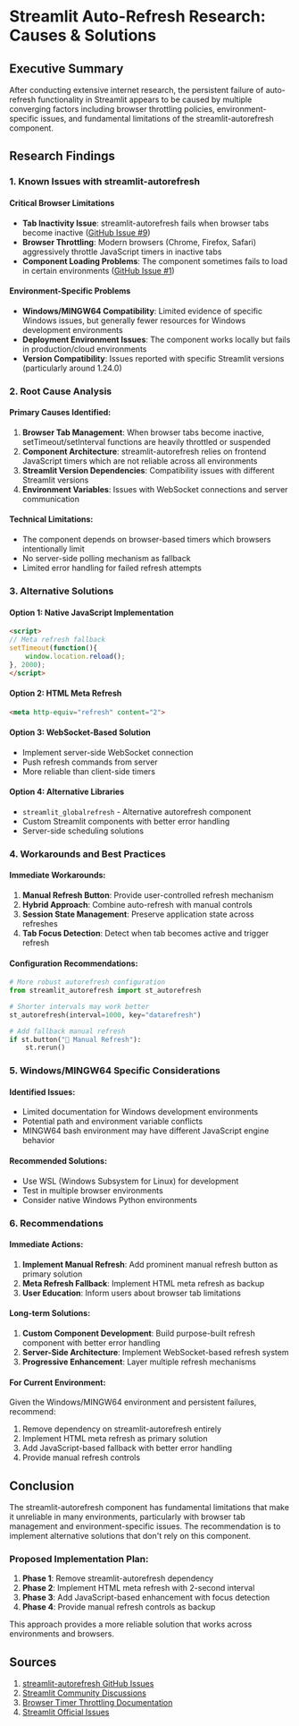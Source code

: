 # Streamlit Auto-Refresh Research: Causes & Solutions

## Executive Summary

After conducting extensive internet research, the persistent failure of auto-refresh functionality in Streamlit appears to be caused by multiple converging factors including browser throttling policies, environment-specific issues, and fundamental limitations of the streamlit-autorefresh component.

## Research Findings

### 1. Known Issues with streamlit-autorefresh

#### Critical Browser Limitations
- **Tab Inactivity Issue**: streamlit-autorefresh fails when browser tabs become inactive ([GitHub Issue #9](https://github.com/kmcgrady/streamlit-autorefresh/issues/9))
- **Browser Throttling**: Modern browsers (Chrome, Firefox, Safari) aggressively throttle JavaScript timers in inactive tabs
- **Component Loading Problems**: The component sometimes fails to load in certain environments ([GitHub Issue #1](https://github.com/kmcgrady/streamlit-autorefresh/issues/1))

#### Environment-Specific Problems
- **Windows/MINGW64 Compatibility**: Limited evidence of specific Windows issues, but generally fewer resources for Windows development environments
- **Deployment Environment Issues**: The component works locally but fails in production/cloud environments
- **Version Compatibility**: Issues reported with specific Streamlit versions (particularly around 1.24.0)

### 2. Root Cause Analysis

#### Primary Causes Identified:
1. **Browser Tab Management**: When browser tabs become inactive, setTimeout/setInterval functions are heavily throttled or suspended
2. **Component Architecture**: streamlit-autorefresh relies on frontend JavaScript timers which are not reliable across all environments
3. **Streamlit Version Dependencies**: Compatibility issues with different Streamlit versions
4. **Environment Variables**: Issues with WebSocket connections and server communication

#### Technical Limitations:
- The component depends on browser-based timers which browsers intentionally limit
- No server-side polling mechanism as fallback
- Limited error handling for failed refresh attempts

### 3. Alternative Solutions

#### Option 1: Native JavaScript Implementation
```html
<script>
// Meta refresh fallback
setTimeout(function(){
    window.location.reload();
}, 2000);
</script>
```

#### Option 2: HTML Meta Refresh
```html
<meta http-equiv="refresh" content="2">
```

#### Option 3: WebSocket-Based Solution
- Implement server-side WebSocket connection
- Push refresh commands from server
- More reliable than client-side timers

#### Option 4: Alternative Libraries
- `streamlit_globalrefresh` - Alternative autorefresh component
- Custom Streamlit components with better error handling
- Server-side scheduling solutions

### 4. Workarounds and Best Practices

#### Immediate Workarounds:
1. **Manual Refresh Button**: Provide user-controlled refresh mechanism
2. **Hybrid Approach**: Combine auto-refresh with manual controls
3. **Session State Management**: Preserve application state across refreshes
4. **Tab Focus Detection**: Detect when tab becomes active and trigger refresh

#### Configuration Recommendations:
```python
# More robust autorefresh configuration
from streamlit_autorefresh import st_autorefresh

# Shorter intervals may work better
st_autorefresh(interval=1000, key="datarefresh")

# Add fallback manual refresh
if st.button("🔄 Manual Refresh"):
    st.rerun()
```

### 5. Windows/MINGW64 Specific Considerations

#### Identified Issues:
- Limited documentation for Windows development environments
- Potential path and environment variable conflicts
- MINGW64 bash environment may have different JavaScript engine behavior

#### Recommended Solutions:
- Use WSL (Windows Subsystem for Linux) for development
- Test in multiple browser environments
- Consider native Windows Python environments

### 6. Recommendations

#### Immediate Actions:
1. **Implement Manual Refresh**: Add prominent manual refresh button as primary solution
2. **Meta Refresh Fallback**: Implement HTML meta refresh as backup
3. **User Education**: Inform users about browser tab limitations

#### Long-term Solutions:
1. **Custom Component Development**: Build purpose-built refresh component with better error handling
2. **Server-Side Architecture**: Implement WebSocket-based refresh system
3. **Progressive Enhancement**: Layer multiple refresh mechanisms

#### For Current Environment:
Given the Windows/MINGW64 environment and persistent failures, recommend:
1. Remove dependency on streamlit-autorefresh entirely
2. Implement HTML meta refresh as primary solution
3. Add JavaScript-based fallback with better error handling
4. Provide manual refresh controls

## Conclusion

The streamlit-autorefresh component has fundamental limitations that make it unreliable in many environments, particularly with browser tab management and environment-specific issues. The recommendation is to implement alternative solutions that don't rely on this component.

### Proposed Implementation Plan:
1. **Phase 1**: Remove streamlit-autorefresh dependency
2. **Phase 2**: Implement HTML meta refresh with 2-second interval
3. **Phase 3**: Add JavaScript-based enhancement with focus detection
4. **Phase 4**: Provide manual refresh controls as backup

This approach provides a more reliable solution that works across environments and browsers.

## Sources

1. [streamlit-autorefresh GitHub Issues](https://github.com/kmcgrady/streamlit-autorefresh/issues)
2. [Streamlit Community Discussions](https://discuss.streamlit.io/)
3. [Browser Timer Throttling Documentation](https://developer.mozilla.org/en-US/docs/Web/API/setTimeout)
4. [Streamlit Official Issues](https://github.com/streamlit/streamlit/issues) 